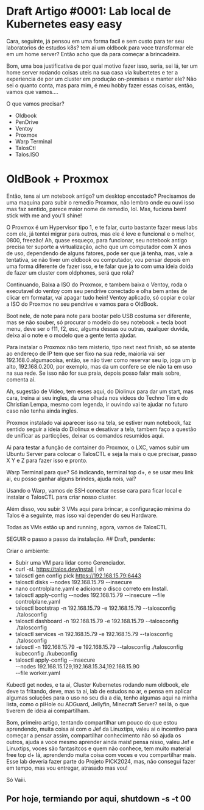 # Draft Artigo #0001: Lab local de Kubernetes easy easy

Cara, seguinte, já pensou em uma forma facil e sem custo para ter seu laboratorios de estudos k8s? tem ai um oldbook para voce transformar ele em um home server? Então acho que da para começar a brincadeira.

Bom, uma boa justificativa de por qual motivo fazer isso, seria, sei lá, ter um home server rodando coisas uteis na sua casa via kubertetes e ter a experiencia de por um cluster em produção on-premises e manter ele? Não sei o quanto conta, mas para mim, é meu hobby fazer essas coisas, então, vamos que vamos....

O que vamos precisar?

- Oldbook
- PenDrive
- Ventoy
- Proxmox
- Warp Terminal
- TalosCtl
- Talos.ISO

# OldBook + Proxmox

Então, tens ai um notebook antigo? um desktop encostado? Precisamos de uma maquina para subir o remedio Proxmox, não lembro onde eu ouvi isso mas faz sentido, parece maior nome de remedio, lol. Mas, fuciona bem! stick with me and you'll shine!

O Proxmox é um Hypervisor tipo 1, e te falar, curto bastante fazer meus labs com ele, já tentei migrar para outros, mas ele é leve e funcional e o melhor, 0800, freezão! Ah, quase esqueço, para funcionar, seu notebook antigo precisa ter suporte a virtualização, acho que um computador com X anos de uso, dependendo de alguns fatores, pode ser que já tenha, mas, vale a tentativa, se não tiver um oldbook ou computador, vou pensar depois em uma forma diferente de fazer isso, e te falar que ja to com uma ideia doida de fazer um cluster com oldphones, será que rola?

Continuando, Baixa a ISO do Proxmox, e tambem baixa o Ventoy, roda o executavel do ventoy com seu pendrive conectado e olha bem antes de clicar em formatar, vai apagar tudo hein! Ventoy aplicado, só copiar e colar a ISO do Proxmox no seu pendrive e vamos para o OldBook.

Boot nele, de note para note para bootar pelo USB costuma ser diferente, mas se não souber, só procurar o modelo do seu notebook + tecla boot menu, deve ser o f11, f2, esc, alguma dessas ou outras, qualquer duvida, deixa ai o note e o modelo que a gente tenta ajudar.

Para instalar o Proxmox não tem misterio, tipo next next finish, só se atente ao endereço de IP tem que ser fixo na sua rede, maioria vai ser 192.168.0.algumacoisa, então, se não tiver como reservar seu ip, joga um ip alto, 192.168.0.200, por exemplo, mas da um confere se ele não ta em uso na sua rede. Se isso não for sua praia, depois posso falar mais sobre, comenta ai.

Ah, sugestão de Video, tem esses aqui, do Diolinux para dar um start, mas cara, treina ai seu ingles, da uma olhada nos videos do Techno Tim e do Christian Lempa, mesmo com legenda, ir ouvindo vai te ajudar no futuro caso não tenha ainda ingles.

Proxmox instalado vai aparecer isso na tela, se estiver num notebook, faz sentido seguir a ideia do Diolinux e desativar a tela, tambem faço a questão de unificar as particções, deixar os comandos resumidos aqui.

Ai para testar a função de container do Proxmox, o LXC, vamos subir um Ubuntu Server para colocar o TalosCTL e seja la mais o que precisar, passo X Y e Z para fazer isso e pronto.

Warp Terminal para que? Só indicando, terminal top d+, e se usar meu link ai, eu posso ganhar alguns brindes, ajuda nois, vai?

Usando o Warp, vamos de SSH conectar nesse cara para ficar local e instalar o TalosCTL para criar nosso cluster.

Além disso, vou subir 3 VMs aqui para brincar, a configuração minima do Talos é a seguinte, mas isso vai depender do seu Hardware.

Todas as VMs estão up and running, agora, vamos de TalosCTL

SEGUIR o passo a passo da instalação. ## Draft, pendente:

Criar o ambiente:

- Subir uma VM para lidar como Gerenciador.
- curl -sL https://talos.dev/install | sh
- talosctl gen config pick https://192.168.15.79:6443
- talosctl disks --nodes 192.168.15.79 --insecure
- nano controlplane.yaml e adicione o disco correto em Install.
- talosctl apply-config --nodes 192.168.15.79 --insecure --file controlplane.yaml
- talosctl bootstrap -n 192.168.15.79 -e 192.168.15.79 --talosconfig ./talosconfig
- talosctl dashboard -n 192.168.15.79 -e 192.168.15.79 --talosconfig ./talosconfig
- talosctl services -n 192.168.15.79 -e 192.168.15.79 --talosconfig ./talosconfig
- talosctl -n 192.168.15.79 -e 192.168.15.79 --talosconfig ./talosconfig kubeconfig ./kubeconfig
- talosctl apply-config --insecure \
    --nodes 192.168.15.129,192.168.15.34,192.168.15.90 \
    --file worker.yaml

Kubectl get nodes, e ta ai, Cluster Kubernetes rodando num oldbook, ele deve ta fritando, deve, mas ta ai, lab de estudos no ar, e pensa em aplicar algumas soluções para o uso no seu dia a dia, tenho algumas aqui na minha lista, como o piHole ou ADGuard, Jellyfin, Minecraft Server? sei lá, o que tiverem de ideia ai compartilham.

Bom, primeiro artigo, tentando compartilhar um pouco do que estou aprendendo, muita coisa ai com o Jef da Linuxtips, valeu ai o incentivo para começar a pensar assim, compartilhar conhecimento não só ajuda os outros, ajuda a voce mesmo aprender ainda mais! pensa nisso, valeu Jef e Linuxtips, voces são fantasitcos e quem não conhece, tem muito material free top d+ lá, aprendendo muita coisa com voces e vou compartilhar mais. Esse lab deveria fazer parte do Projeto PICK2024, mas, não consegui fazer em tempo, mas vou entregar, atrasado mas vou!

Só Vaiii.

Por hoje, termiando por aqui, shutdown -s -t 00
---





